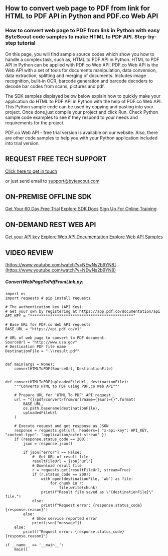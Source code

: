 ## How to convert web page to PDF from link for HTML to PDF API in Python and PDF.co Web API

### How to convert web page to PDF from link in Python with easy ByteScout code samples to make HTML to PDF API. Step-by-step tutorial

On this page, you will find sample source codes which show you how to handle a complex task, such as, HTML to PDF API in Python. HTML to PDF API in Python can be applied with PDF.co Web API. PDF.co Web API is the Web API with a set of tools for documents manipulation, data conversion, data extraction, splitting and merging of documents. Includes image recognition, built-in OCR, barcode generation and barcode decoders to decode bar codes from scans, pictures and pdf.

The SDK samples displayed below below explain how to quickly make your application do HTML to PDF API in Python with the help of PDF.co Web API. This Python sample code can be used by copying and pasting into your project. Once done,just compile your project and click Run. Check Python sample code examples to see if they respond to your needs and requirements for the project.

PDF.co Web API - free trial version is available on our website. Also, there are other code samples to help you with your Python application included into trial version.

## REQUEST FREE TECH SUPPORT

[Click here to get in touch](https://bytescout.zendesk.com/hc/en-us/requests/new?subject=PDF.co%20Web%20API%20Question)

or just send email to [support@bytescout.com](mailto:support@bytescout.com?subject=PDF.co%20Web%20API%20Question) 

## ON-PREMISE OFFLINE SDK 

[Get Your 60 Day Free Trial](https://bytescout.com/download/web-installer?utm_source=github-readme)
[Explore SDK Docs](https://bytescout.com/documentation/index.html?utm_source=github-readme)
[Sign Up For Online Training](https://academy.bytescout.com/)


## ON-DEMAND REST WEB API

[Get your API key](https://pdf.co/documentation/api?utm_source=github-readme)
[Explore Web API Documentation](https://pdf.co/documentation/api?utm_source=github-readme)
[Explore Web API Samples](https://github.com/bytescout/ByteScout-SDK-SourceCode/tree/master/PDF.co%20Web%20API)

## VIDEO REVIEW

[https://www.youtube.com/watch?v=NEwNs2b9YN8](https://www.youtube.com/watch?v=NEwNs2b9YN8)




<!-- code block begin -->

##### **ConvertWebPageToPdfFromLink.py:**
    
```
import os
import requests # pip install requests

# The authentication key (API Key).
# Get your own by registering at https://app.pdf.co/documentation/api
API_KEY = "**********************************************"

# Base URL for PDF.co Web API requests
BASE_URL = "https://api.pdf.co/v1"

# URL of web page to convert to PDF document.
SourceUrl = "http://www.usa.gov"
# Destination PDF file name
DestinationFile = ".\\result.pdf"


def main(args = None):
    convertHTMLToPDF(SourceUrl, DestinationFile)


def convertHTMLToPDF(uploadedFileUrl, destinationFile):
    """Converts HTML to PDF using PDF.co Web API"""

    # Prepare URL for 'HTML To PDF' API request
    url = "{}/pdf/convert/from/url?name={}&url={}".format(
        BASE_URL,
        os.path.basename(destinationFile),
        uploadedFileUrl
    )

    # Execute request and get response as JSON
    response = requests.get(url, headers={ "x-api-key": API_KEY, "content-type": "application/octet-stream" })
    if (response.status_code == 200):
        json = response.json()

        if json["error"] == False:
            #  Get URL of result file
            resultFileUrl = json["url"]            
            # Download result file
            r = requests.get(resultFileUrl, stream=True)
            if (r.status_code == 200):
                with open(destinationFile, 'wb') as file:
                    for chunk in r:
                        file.write(chunk)
                print(f"Result file saved as \"{destinationFile}\" file.")
            else:
                print(f"Request error: {response.status_code} {response.reason}")
        else:
            # Show service reported error
            print(json["message"])
    else:
        print(f"Request error: {response.status_code} {response.reason}")

if __name__ == '__main__':
    main()
```

<!-- code block end -->